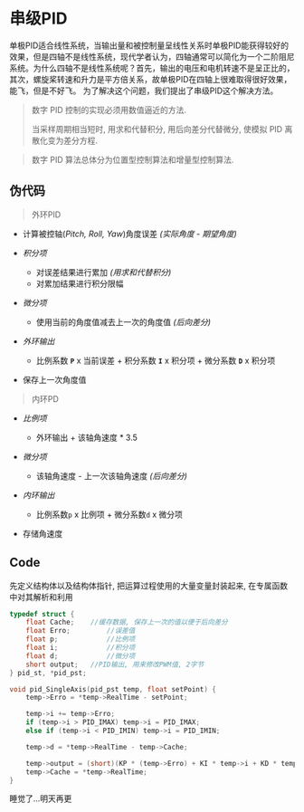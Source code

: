 # 串级PID
单极PID适合线性系统，当输出量和被控制量呈线性关系时单极PID能获得较好的效果，但是四轴不是线性系统，现代学者认为，四轴通常可以简化为一个二阶阻尼系统。为什么四轴不是线性系统呢？首先，输出的电压和电机转速不是呈正比的，其次，螺旋桨转速和升力是平方倍关系，故单极PID在四轴上很难取得很好效果，能飞，但是不好飞。
为了解决这个问题，我们提出了串级PID这个解决方法。

> 数字 PID 控制的实现必须用数值逼近的方法.
> 
> 当采样周期相当短时, 用求和代替积分, 用后向差分代替微分, 使模拟 PID 离散化变为差分方程.

> 数字 PID 算法总体分为位置型控制算法和增量型控制算法.

## 伪代码
> 外环PID

- 计算被控轴(*Pitch, Roll, Yaw*)角度误差 *(实际角度 - 期望角度)*

* *积分项*

	- 对误差结果进行累加 *(用求和代替积分)*
	- 对累加结果进行积分限幅

* *微分项*

	- 使用当前的角度值减去上一次的角度值 *(后向差分)*

* *外环输出*

	- 比例系数 **`P`** x 当前误差 + 积分系数 **`I`** x 积分项 + 微分系数 **`D`** x 积分项
- 保存上一次角度值

> 内环PD

* *比例项*

	- 外环输出 + 该轴角速度 * 3.5
* *微分项*

	- 该轴角速度 - 上一次该轴角速度 *(后向差分)*

* *内环输出*

	- 比例系数`p` x 比例项 + 微分系数`d` x 微分项

- 存储角速度

## Code

先定义结构体以及结构体指针, 把运算过程使用的大量变量封装起来, 在专属函数中对其解析和利用
``` c
typedef struct {
    float Cache; 	//缓存数据, 保存上一次的值以便于后向差分
    float Erro; 		//误差值
    float p;			//比例项
    float i;			//积分项
    float d;			//微分项
    short output;	//PID输出, 用来修改PWM值, 2字节
} pid_st, *pid_pst;
```

``` c
void pid_SingleAxis(pid_pst temp, float setPoint) {
    temp->Erro = *temp->RealTime - setPoint;

    temp->i += temp->Erro;
    if (temp->i > PID_IMAX) temp->i = PID_IMAX;
    else if (temp->i < PID_IMIN) temp->i = PID_IMIN;

    temp->d = *temp->RealTime - temp->Cache;

    temp->output = (short)(KP * (temp->Erro) + KI * temp->i + KD * temp->d);
    temp->Cache = *temp->RealTime;
}
```

睡觉了...明天再更